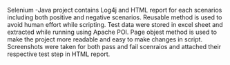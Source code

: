 Selenium -Java project contains Log4j and HTML report for each scenarios including both positive and negative scenarios.
Reusable method is used to avoid human effort while scripting.
Test data were stored in excel sheet and extracted while running using Apache POI.
Page objest method is used to make the project more readable and easy to make changes in script.
Screenshots were taken for both pass and fail scenraios and attached their respective test step in HTML report.
